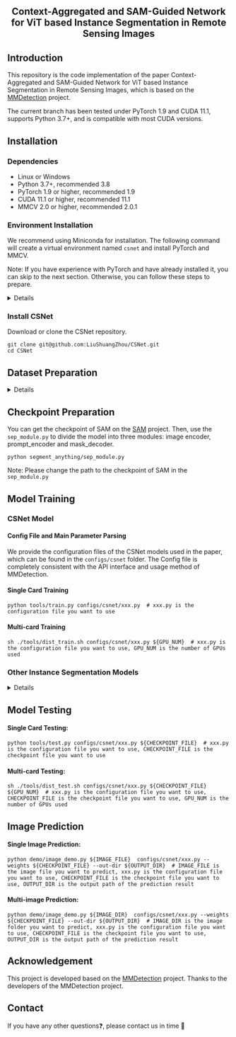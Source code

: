 <div align="center">
    <h2>
        Context-Aggregated and SAM-Guided Network for ViT based Instance Segmentation in Remote Sensing Images
    </h2>
</div>


## Introduction

This repository is the code implementation of the paper Context-Aggregated and SAM-Guided Network for ViT based Instance Segmentation in Remote Sensing Images, which is based on the [MMDetection](https://github.com/open-mmlab/mmdetection/tree/main) project.

The current branch has been tested under PyTorch 1.9 and CUDA 11.1, supports Python 3.7+, and is compatible with most CUDA versions.


## Installation

### Dependencies

- Linux or Windows
- Python 3.7+, recommended 3.8
- PyTorch 1.9 or higher, recommended 1.9
- CUDA 11.1 or higher, recommended 11.1
- MMCV 2.0 or higher, recommended 2.0.1

### Environment Installation

We recommend using Miniconda for installation. The following command will create a virtual environment named `csnet` and install PyTorch and MMCV.

Note: If you have experience with PyTorch and have already installed it, you can skip to the next section. Otherwise, you can follow these steps to prepare.

<details>

**Step 0**: Install [Miniconda](https://docs.conda.io/projects/miniconda/en/latest/index.html).

**Step 1**: Create a virtual environment named `csnet` and activate it.

```shell
conda create -n csnet python=3.8 -y
conda activate csnet
```

**Step 2**: Install [PyTorch](https://pytorch.org/get-started/locally/).

Linux/Windows:
```shell
pip install torch==1.9.0 torchvision==0.10.0 torchaudio==0.9.0 --index-url https://download.pytorch.org/whl/cu111
```
Or

```shell
conda install pytorch==1.9.0 torchvision==0.10.0 torchaudio==0.9.0 pytorch-cuda=11.1 -c pytorch -c nvidia
```

**Step 3**: Install [MMCV2.0.x](https://mmcv.readthedocs.io/en/latest/get_started/installation.html).

```shell
pip install -U openmim
mim install mmcv==2.0.1
```

**Step 4**: Install other dependencies. Please refer to the installation requirements of [SAM](https://github.com/facebookresearch/segment-anything) and [MMDetection](https://github.com/open-mmlab/mmdetection).




</details>

### Install CSNet

Download or clone the CSNet repository.


```shell
git clone git@github.com:LiuShuangZhou/CSNet.git
cd CSNet
```

## Dataset Preparation

<details>

### Basic Instance Segmentation Dataset

We provide the instance segmentation dataset preparation method used in the paper.

#### NWPU VHR-10 Dataset

- Image and Instance label download address: [NWPU VHR-10 Dataset](https://pan.baidu.com/s/1g9yXyGcFCf26Qkq4gqi_KQ). Password: 2017.

#### SSDD Dataset

- Image and Instance label download address: [SSDD Dataset](https://pan.baidu.com/s/1fu3A2R9JIlQlOF6c7XcFdA). Password: 2017.


#### Organization Method

You can also choose other sources to download the data, but you need to organize the dataset in the following format:

```
${DATASET_ROOT} # Dataset root directory, for example: /home/username/data/NWPU
├── annotations
│   ├── instances_train2017.json
│   └── instances_val2017.json
├── train2017
└── val2017
```
Note: In the project folder, we provide a folder named `data`, which contains examples of the organization method of the above datasets.

### Other Datasets

If you want to use other datasets, you can refer to [MMDetection documentation](https://mmdetection.readthedocs.io/zh-cn/latest/user_guides/dataset_prepare.html) to prepare the datasets.

</details>

## Checkpoint Preparation
You can get the checkpoint of SAM on the [SAM](https://github.com/facebookresearch/segment-anything) project.
Then, use the `sep_module.py` to divide the model into three modules: image encoder, prompt_encoder and mask_decoder.
```shell
python segment_anything/sep_module.py
```
Note: Please change the path to the checkpoint of SAM in the `sep_module.py`
## Model Training

### CSNet Model

#### Config File and Main Parameter Parsing

We provide the configuration files of the CSNet models used in the paper, which can be found in the `configs/csnet` folder. The Config file is completely consistent with the API interface and usage method of MMDetection. 


#### Single Card Training

```shell
python tools/train.py configs/csnet/xxx.py  # xxx.py is the configuration file you want to use
```

#### Multi-card Training

```shell
sh ./tools/dist_train.sh configs/csnet/xxx.py ${GPU_NUM}  # xxx.py is the configuration file you want to use, GPU_NUM is the number of GPUs used
```

### Other Instance Segmentation Models

<details>

If you want to use other instance segmentation models, you can refer to [MMDetection](https://github.com/open-mmlab/mmdetection/tree/main) to train the models, or you can put their Config files in the `configs` folder of this project, and then train them according to the above methods.

</details>

## Model Testing

#### Single Card Testing:

```shell
python tools/test.py configs/csnet/xxx.py ${CHECKPOINT_FILE}  # xxx.py is the configuration file you want to use, CHECKPOINT_FILE is the checkpoint file you want to use
```

#### Multi-card Testing:

```shell
sh ./tools/dist_test.sh configs/csnet/xxx.py ${CHECKPOINT_FILE} ${GPU_NUM}  # xxx.py is the configuration file you want to use, CHECKPOINT_FILE is the checkpoint file you want to use, GPU_NUM is the number of GPUs used
```


## Image Prediction

#### Single Image Prediction:

```shell
python demo/image_demo.py ${IMAGE_FILE}  configs/csnet/xxx.py --weights ${CHECKPOINT_FILE} --out-dir ${OUTPUT_DIR}  # IMAGE_FILE is the image file you want to predict, xxx.py is the configuration file you want to use, CHECKPOINT_FILE is the checkpoint file you want to use, OUTPUT_DIR is the output path of the prediction result
```

#### Multi-image Prediction:

```shell
python demo/image_demo.py ${IMAGE_DIR}  configs/csnet/xxx.py --weights ${CHECKPOINT_FILE} --out-dir ${OUTPUT_DIR}  # IMAGE_DIR is the image folder you want to predict, xxx.py is the configuration file you want to use, CHECKPOINT_FILE is the checkpoint file you want to use, OUTPUT_DIR is the output path of the prediction result
```


## Acknowledgement

This project is developed based on the [MMDetection](https://github.com/open-mmlab/mmdetection/tree/main) project. Thanks to the developers of the MMDetection project.


## Contact

If you have any other questions❓, please contact us in time 👬
